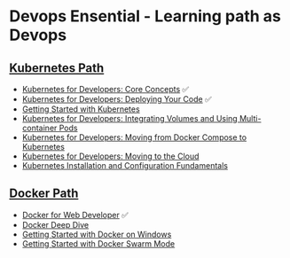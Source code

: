 # Devops Ensential - Learning path as Devops 

## [Kubernetes Path](https://app.pluralsight.com/paths/skills/using-kubernetes-as-a-developer)
- [Kubernetes for Developers: Core Concepts](https://app.pluralsight.com/library/courses/kubernetes-developers-core-concepts/table-of-contents) ✅
- [Kubernetes for Developers: Deploying Your Code](https://app.pluralsight.com/library/courses/kubernetes-developers-deploying-code/table-of-contents) ✅
- [Getting Started with Kubernetes](https://app.pluralsight.com/library/courses/kubernetes-getting-started/table-of-contents)
- [Kubernetes for Developers: Integrating Volumes and Using Multi-container Pods](https://app.pluralsight.com/library/courses/kubernetes-developers-integrating-volumes-using-multi-container-pods/table-of-contents)
- [Kubernetes for Developers: Moving from Docker Compose to Kubernetes](https://app.pluralsight.com/library/courses/kubernetes-developers-docker-compose-to-kubernetes/table-of-contents)
- [Kubernetes for Developers: Moving to the Cloud](https://app.pluralsight.com/library/courses/kubernetes-developers-moving-cloud/table-of-contents)
- [Kubernetes Installation and Configuration Fundamentals](https://app.pluralsight.com/library/courses/9f2f79a1-8408-4c5a-8060-e424161dc54e)

## [Docker Path](https://app.pluralsight.com/paths/skills/managing-docker-in-production)
- [Docker for Web Developer](https://app.pluralsight.com/library/courses/918ea044-7f7c-4fbb-8f97-4ecf65b6f576) ✅
- [Docker Deep Dive](https://app.pluralsight.com/library/courses/7d3167c7-277f-4ad1-a19a-ee0d42c5a9d3)
- [Getting Started with Docker on Windows](https://app.pluralsight.com/library/courses/3e429b04-adb0-410c-91ec-5f7dee4e7abd)
- [Getting Started with Docker Swarm Mode](https://app.pluralsight.com/library/courses/623c2f8e-39db-4cdb-8d2d-f5ab2f55cd0c)